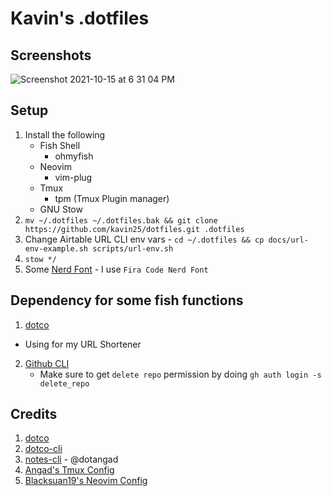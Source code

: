 # Kavin's .dotfiles

## Screenshots
![Screenshot 2021-10-15 at 6 31 04 PM](https://user-images.githubusercontent.com/41034356/137490922-0f5e66ea-8019-44a8-9a57-c35d52352c53.png)

## Setup

1. Install the following
   - Fish Shell
     - ohmyfish
   - Neovim
     - vim-plug
   - Tmux
     - tpm (Tmux Plugin manager)
   - GNU Stow
2. `mv ~/.dotfiles ~/.dotfiles.bak && git clone https://github.com/kavin25/dotfiles.git .dotfiles`
3. Change Airtable URL CLI env vars -
   `cd ~/.dotfiles && cp docs/url-env-example.sh scripts/url-env.sh`
4. `stow */`
5. Some [Nerd Font](https://github.com/ryanoasis/nerd-fonts) - I use
   `Fira Code Nerd Font`

## Dependency for some fish functions

1. [dotco](https://github.com/someshkar/dotco)

- Using for my URL Shortener

2. [Github CLI](https://cli.github.com/)
   - Make sure to get `delete repo` permission by doing
     `gh auth login -s delete_repo`

## Credits

1. [dotco](https://github.com/kavin25/dotco)
2. [dotco-cli](https://github.com/kavin25/airtable-url-cli)
3. [notes-cli](https://github.com/kavin25/.dotfiles/blob/master/.config/fish/functions/notes.fish) -
   @dotangad
4. [Angad's Tmux Config](https://github.com/dotangad/dotfiles/blob/master/.tmux.conf)
5. [Blacksuan19's Neovim Config](https://github.com/Blacksuan19/init.nvim)
